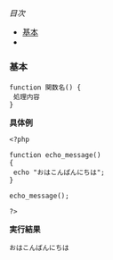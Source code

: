 *目次*
* [基本](#基本)
* [](#)

### 基本

```
function 関数名() {
 処理内容
}
```

**具体例**

```
<?php

function echo_message()
{
 echo "おはこんばんにちは";
}

echo_message();

?>
```

**実行結果**

`おはこんばんにちは`
